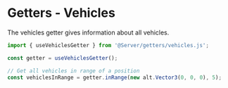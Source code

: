 # Getters - Vehicles

The vehicles getter gives information about all vehicles.

```ts
import { useVehiclesGetter } from '@Server/getters/vehicles.js';

const getter = useVehiclesGetter();

// Get all vehicles in range of a position
const vehiclesInRange = getter.inRange(new alt.Vector3(0, 0, 0), 5);
```
